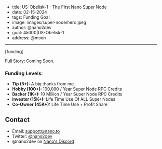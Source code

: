 - title: US-Obelisk-1 - The First Nano Super Node
- date: 02-15-2024
- tags: Funding Goal
- image: images/super-node/hero.jpeg
- author: @nano2dev
- goal: 45000|US-Obelisk-1
- address: @moon
-----

[funding]

Full Story: Coming Soon.

### Funding Levels:

- **Tip (5+):** A big thanks from me.
- **Hobby (100+):** 100,000 / Year Super Node RPC Credits
- **Backer (1K+):** 10 Million / Year Super Node RPC Credits
- **Investor (15K+):** Life Time Use Of ALL Super Nodes
- **Co-Owner (45K+):** Life Time Use + Profit Share

## Contact

- Email: support@nano.to
- Twitter: [@nano2dev](https://twitter.com/nano2dev)
- @nano2dev on [Nano's Discord](https://discord.com/invite/RNAE2R9) 
